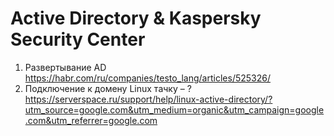 # Active Directory & Kaspersky Security Center

1. Развертывание АD https://habr.com/ru/companies/testo_lang/articles/525326/
2. Подключение к домену Linux тачку – ? https://serverspace.ru/support/help/linux-active-directory/?utm_source=google.com&utm_medium=organic&utm_campaign=google.com&utm_referrer=google.com